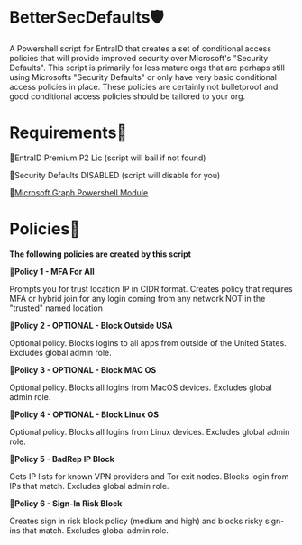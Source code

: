 # BetterSecDefaults🛡️ #

A Powershell script for EntraID that creates a set of conditional access policies that will provide improved security over Microsoft's "Security Defaults".  This script is primarily for less mature orgs that are perhaps still using Microsofts "Security Defaults"  or only have very basic conditional access policies in place. These policies are certainly not bulletproof and good conditional access policies should be tailored to your org. 

# Requirements📃

🔵EntraID Premium P2 Lic (script will bail if not found)

🔵Security Defaults DISABLED (script will disable for you)

🔵[Microsoft Graph Powershell Module](https://learn.microsoft.com/en-us/powershell/microsoftgraph/installation?view=graph-powershell-1.0)

# Policies🔏
**The following policies are created by this script**

**🔵Policy 1 - MFA For All** 

Prompts you for trust location IP in CIDR format. Creates policy that requires MFA or hybrid join for any login coming from any network NOT in the "trusted" named location

**🔵Policy 2 - OPTIONAL - Block Outside USA**

Optional policy. Blocks logins to all apps from outside of the United States. Excludes global admin role.

**🔵Policy 3 - OPTIONAL - Block MAC OS**

Optional policy. Blocks all logins from MacOS devices. Excludes global admin role.

**🔵Policy 4 - OPTIONAL - Block Linux OS**

Optional policy. Blocks all logins from Linux devices. Excludes global admin role.

**🔵Policy 5 - BadRep IP Block**

Gets IP lists for known VPN providers and Tor exit nodes. Blocks login from IPs that match. Excludes global admin role.

**🔵Policy 6 - Sign-In Risk Block**

Creates sign in risk block policy (medium and high) and blocks risky sign-ins that match. Excludes global admin role.



